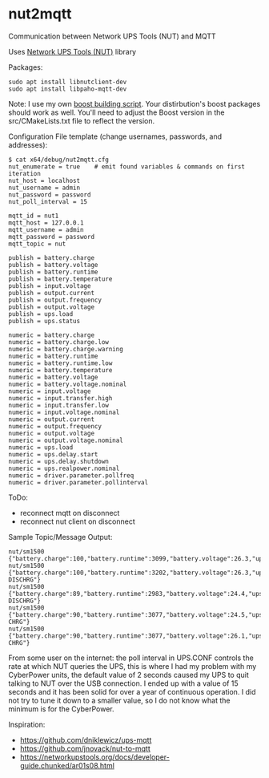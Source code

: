 # nut2mqtt
Communication between Network UPS Tools (NUT) and MQTT

Uses [Network UPS Tools (NUT)](https://networkupstools.org/docs/developer-guide.chunked/ar01s08.html) library

Packages:
```
sudo apt install libnutclient-dev
sudo apt install libpaho-mqtt-dev
```

Note: I use my own [boost building script](https://github.com/rburkholder/libs-build).  Your distirbution's
boost packages should work as well.  You'll need to adjust the Boost version in the src/CMakeLists.txt
file to reflect the version.

Configuration File template (change usernames, passwords, and addresses):
```
$ cat x64/debug/nut2mqtt.cfg
nut_enumerate = true    # emit found variables & commands on first iteration
nut_host = localhost
nut_username = admin
nut_password = password
nut_poll_interval = 15

mqtt_id = nut1
mqtt_host = 127.0.0.1
mqtt_username = admin
mqtt_password = password
mqtt_topic = nut

publish = battery.charge
publish = battery.voltage
publish = battery.runtime
publish = battery.temperature
publish = input.voltage
publish = output.current
publish = output.frequency
publish = output.voltage
publish = ups.load
publish = ups.status

numeric = battery.charge
numeric = battery.charge.low
numeric = battery.charge.warning
numeric = battery.runtime
numeric = battery.runtime.low
numeric = battery.temperature
numeric = battery.voltage
numeric = battery.voltage.nominal
numeric = input.voltage
numeric = input.transfer.high
numeric = input.transfer.low
numeric = input.voltage.nominal
numeric = output.current
numeric = output.frequency
numeric = output.voltage
numeric = output.voltage.nominal
numeric = ups.load
numeric = ups.delay.start
numeric = ups.delay.shutdown
numeric = ups.realpower.nominal
numeric = driver.parameter.pollfreq
numeric = driver.parameter.pollinterval
```

ToDo:
* reconnect mqtt on disconnect
* reconnect nut client on disconnect

Sample Topic/Message Output:
```
nut/sm1500 {"battery.charge":100,"battery.runtime":3099,"battery.voltage":26.3,"ups.status":"OL"}
nut/sm1500 {"battery.charge":100,"battery.runtime":3202,"battery.voltage":26.3,"ups.status":"OB DISCHRG"}
nut/sm1500 {"battery.charge":89,"battery.runtime":2983,"battery.voltage":24.4,"ups.status":"OB DISCHRG"}
nut/sm1500 {"battery.charge":90,"battery.runtime":3077,"battery.voltage":24.5,"ups.status":"OL CHRG"}
nut/sm1500 {"battery.charge":90,"battery.runtime":3077,"battery.voltage":26.1,"ups.status":"OL CHRG"}
```

From some user on the internet:  the poll interval in UPS.CONF controls the rate at which NUT queries the UPS, this is where I had my problem with my CyberPower units, the default value of 2 seconds caused my UPS to quit talking to NUT over the USB connection. I ended up with a value of 15 seconds and it has been solid for over a year of continuous operation. I did not try to tune it down to a smaller value, so I do not know what the minimum is for the CyberPower.

Inspiration:

* https://github.com/dniklewicz/ups-mqtt
* https://github.com/jnovack/nut-to-mqtt
* https://networkupstools.org/docs/developer-guide.chunked/ar01s08.html
